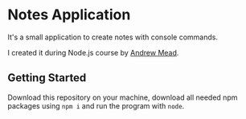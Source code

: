 # Notes Application

It's a small application to create notes with console commands.

I created it during Node.js course by [Andrew Mead](https://github.com/andrewjmead).

## Getting Started

Download this repository on your machine, download all needed npm packages using `npm i` and run the program with `node`.